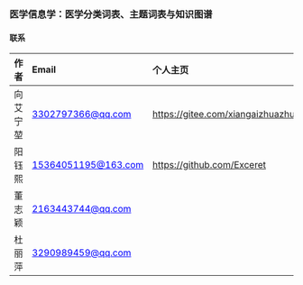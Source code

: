 ### 医学信息学：医学分类词表、主题词表与知识图谱

#### 联系

| **作者** | **Email** | **个人主页** |
|:-----------------------|:-----------------------|:-----------------------|
| 向艾宁堃 | <a style="color: blue; text-decoration: underline;">3302797366\@qq.com</a> | <https://gitee.com/xiangaizhuazhua> |
| 阳钰熙 | <a style="color: blue; text-decoration: underline;">15364051195\@163.com</a> | <https://github.com/Exceret> |
| 董志颖 | <a style="color: blue; text-decoration: underline;">2163443744\@qq.com</a> |  |
| 杜丽萍 | <a style="color: blue; text-decoration: underline;">3290989459\@qq.com</a> |  |